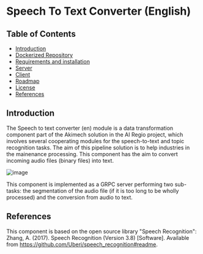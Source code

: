 # Speech To Text Converter (English)

## Table of Contents

-   [Introduction](#intro)
-   [Dockerized Repository](#docker)
-   [Requirements and installation](#requirements-and-installation)
-   [Server](#server)
-   [Client](#client)
-   [Roadmap](#roadmap)
-   [License](#license)
-   [References](#references)



## Introduction

The Speech to text converter (en) module is a data transformation component part of the Akimech solution in the AI Regio project, which involves several
cooperating modules for the speech-to-text and topic recognition tasks. The aim of this pipeline solution is to help industries in the mainenance processing.
This component has the aim to convert incoming audio files (binary files) into text.

![image](https://user-images.githubusercontent.com/103200695/171002111-c5e62748-9177-4bd0-bf17-0d3340e604d9.png)

This component is implemented as a GRPC server performing two sub-tasks: the segmentation of the audio file (if it is too long to be wholly processed) 
and the conversion from audio to text. 


## References

This component is based on the open source library "Speech Recognition": Zhang, A. (2017). Speech Recognition (Version 3.8) [Software]. 
Available from https://github.com/Uberi/speech_recognition#readme.
